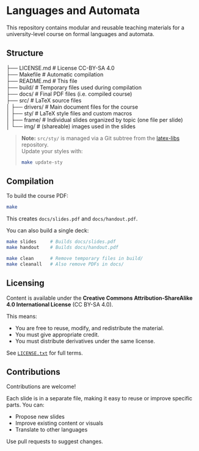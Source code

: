 # Languages and Automata

This repository contains modular and reusable teaching materials for a university-level course on formal languages and automata.

## Structure

├── LICENSE.md            # License CC-BY-SA 4.0  
├── Makefile              # Automatic compilation  
├── README.md             # This file  
├── build/                # Temporary files used during compilation  
├── docs/                 # Final PDF files (i.e. compiled course)  
├── src/                  # LaTeX source files  
│   ├── drivers/          # Main document files for the course  
│   ├── sty/              # LaTeX style files and custom macros  
│   ├── frame/            # Individual slides organized by topic (one file per slide)  
│   └── img/              # (shareable) images used in the slides

> **Note:** `src/sty/` is managed via a Git subtree from the [latex-libs](https://github.com/MathieuPerrin/latex-libs) repository.  
> Update your styles with:
> ```bash
> make update-sty
> ```

## Compilation

To build the course PDF:

```bash
make
```

This creates `docs/slides.pdf` and `docs/handout.pdf`.

You can also build a single deck:

```bash
make slides     # Builds docs/slides.pdf
make handout    # Builds docs/handout.pdf

make clean      # Remove temporary files in build/
make cleanall   # Also remove PDFs in docs/
```

## Licensing

Content is available under the **Creative Commons Attribution-ShareAlike 4.0 International License** (CC BY-SA 4.0).

This means:
- You are free to reuse, modify, and redistribute the material.
- You must give appropriate credit.
- You must distribute derivatives under the same license.

See [`LICENSE.txt`](LICENSE.txt) for full terms.

## Contributions

Contributions are welcome!

Each slide is in a separate file, making it easy to reuse or improve specific parts. You can:
- Propose new slides
- Improve existing content or visuals
- Translate to other languages

Use pull requests to suggest changes.
